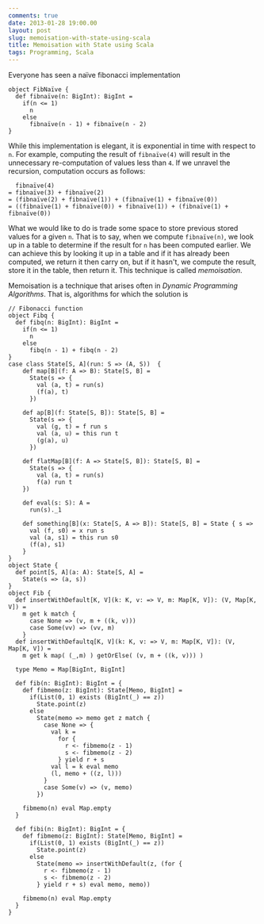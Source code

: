 ```yaml
---
comments: true
date: 2013-01-28 19:00.00
layout: post
slug: memoisation-with-state-using-scala
title: Memoisation with State using Scala
tags: Programming, Scala
---
```


Everyone has seen a naïve fibonacci implementation

~~~{.Scala}
object FibNaïve {
  def fibnaïve(n: BigInt): BigInt =
    if(n <= 1)
      n
    else
      fibnaïve(n - 1) + fibnaïve(n - 2)
}
~~~

While this implementation is elegant, it is exponential in time with respect to `n`. For example, computing the result of `fibnaïve(4)` will result in the unnecessary re-computation of values less than `4`. If we unravel the recursion, computation occurs as follows:

~~~
  fibnaïve(4)
= fibnaïve(3) + fibnaïve(2)
= (fibnaïve(2) + fibnaïve(1)) + (fibnaïve(1) + fibnaïve(0))
= ((fibnaïve(1) + fibnaïve(0)) + fibnaïve(1)) + (fibnaïve(1) + fibnaïve(0))
~~~

What we would like to do is trade some space to store previous stored values for a given `n`. That is to say, when we compute `fibnaïve(n)`, we look up in a table to determine if the result for `n` has been computed earlier. We can achieve this by looking it up in a table and if it has already been computed, we return it then carry on, but if it hasn't, we compute the result, store it in the table, then return it. This technique is called *memoisation*.

Memoisation is a technique that arises often in *Dynamic Programming Algorithms*. That is, algorithms for which the solution is


~~~{.Scala}
// Fibonacci function
object Fibq {
  def fibq(n: BigInt): BigInt =
    if(n <= 1)
      n
    else
      fibq(n - 1) + fibq(n - 2)
}
case class State[S, A](run: S => (A, S))  {
    def map[B](f: A => B): State[S, B] =
      State(s => {
        val (a, t) = run(s)
        (f(a), t)
      })

    def ap[B](f: State[S, B]): State[S, B] =
      State(s => {
        val (g, t) = f run s
        val (a, u) = this run t
        (g(a), u)
      })

    def flatMap[B](f: A => State[S, B]): State[S, B] =
      State(s => {
        val (a, t) = run(s)
        f(a) run t
    })

    def eval(s: S): A =
      run(s)._1

    def something[B](x: State[S, A => B]): State[S, B] = State { s =>
      val (f, s0) = x run s
      val (a, s1) = this run s0
      (f(a), s1)
    }
}
object State {
  def point[S, A](a: A): State[S, A] =
    State(s => (a, s))
}
object Fib {
  def insertWithDefault[K, V](k: K, v: => V, m: Map[K, V]): (V, Map[K, V]) =
    m get k match {
      case None => (v, m + ((k, v)))
      case Some(vv) => (vv, m)
    }
  def insertWithDefaultq[K, V](k: K, v: => V, m: Map[K, V]): (V, Map[K, V]) =
    m get k map( (_,m) ) getOrElse( (v, m + ((k, v))) )

  type Memo = Map[BigInt, BigInt]

  def fib(n: BigInt): BigInt = {
    def fibmemo(z: BigInt): State[Memo, BigInt] =
      if(List(0, 1) exists (BigInt(_) == z))
        State.point(z)
      else
        State(memo => memo get z match {
          case None => {
            val k =
              for {
                r <- fibmemo(z - 1)
                s <- fibmemo(z - 2)
              } yield r + s
            val l = k eval memo
            (l, memo + ((z, l)))
          }
          case Some(v) => (v, memo)
        })

    fibmemo(n) eval Map.empty
  }

  def fibi(n: BigInt): BigInt = {
    def fibmemo(z: BigInt): State[Memo, BigInt] =
      if(List(0, 1) exists (BigInt(_) == z))
        State.point(z)
      else
        State(memo => insertWithDefault(z, (for {
          r <- fibmemo(z - 1)
          s <- fibmemo(z - 2)
        } yield r + s) eval memo, memo))

    fibmemo(n) eval Map.empty
  }
}
~~~
